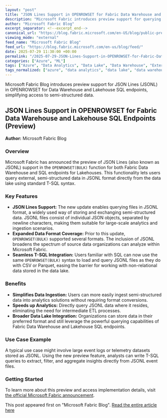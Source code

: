 ```yaml
---
layout: "post"
title: "JSON Lines Support in OPENROWSET for Fabric Data Warehouse and Lakehouse SQL Endpoints (Preview)"
description: "Microsoft Fabric introduces preview support for querying JSON Lines (JSONL) files with the OPENROWSET(BULK) T-SQL function in Data Warehouse and Lakehouse SQL endpoints. This expands the ability to work with semi-structured data, making it easier to ingest, analyze, and utilize external data formats in analytics solutions."
author: "Microsoft Fabric Blog"
excerpt_separator: <!--excerpt_end-->
canonical_url: "https://blog.fabric.microsoft.com/en-US/blog/public-preview-json-lines-support-in-openrowset-for-fabric-data-warehouse-and-lakehouse-sql-endpoints/"
viewing_mode: "external"
feed_name: "Microsoft Fabric Blog"
feed_url: "https://blog.fabric.microsoft.com/en-us/blog/feed/"
date: 2025-07-29 11:30:00 +00:00
permalink: "/2025-07-29-JSON-Lines-Support-in-OPENROWSET-for-Fabric-Data-Warehouse-and-Lakehouse-SQL-Endpoints-Preview.html"
categories: ["Azure", "ML"]
tags: ["Azure", "Data Analytics", "Data Lake", "Data Warehouse", "External Data", "JSON Lines", "JSONL", "Lakehouse", "Microsoft Fabric", "ML", "News", "OPENROWSET", "Semi Structured Data", "SQL Endpoints", "T SQL"]
tags_normalized: ["azure", "data analytics", "data lake", "data warehouse", "external data", "json lines", "jsonl", "lakehouse", "microsoft fabric", "ml", "news", "openrowset", "semi structured data", "sql endpoints", "t sql"]
---
```


Microsoft Fabric Blog introduces preview support for JSON Lines (JSONL) in OPENROWSET for Data Warehouse and Lakehouse SQL endpoints, simplifying access to semi-structured data.<!--excerpt_end-->

## JSON Lines Support in OPENROWSET for Fabric Data Warehouse and Lakehouse SQL Endpoints (Preview)

**Author:** Microsoft Fabric Blog

### Overview

Microsoft Fabric has announced the preview of JSON Lines (also known as JSONL) support in the `OPENROWSET(BULK)` function for both Fabric Data Warehouse and SQL endpoints for Lakehouses. This functionality lets users query external, semi-structured data in JSONL format directly from the data lake using standard T-SQL syntax.

### Key Features

- **JSON Lines Support:** The new update enables querying files in JSONL format, a widely used way of storing and exchanging semi-structured data. JSONL files consist of individual JSON objects, separated by newline characters, making them suitable for large-scale analytics and ingestion scenarios.
- **Expanded Data Format Coverage:** Prior to this update, `OPENROWSET(BULK)` supported several formats. The inclusion of JSONL broadens the spectrum of source data organizations can analyze within Microsoft Fabric.
- **Seamless T-SQL Integration:** Users familiar with SQL can now use the same `OPENROWSET(BULK)` syntax to load and query JSONL files as they do with CSV or Parquet, easing the barrier for working with non-relational data stored in the data lake.

### Benefits

- **Simplifies Data Ingestion:** Users can more easily ingest semi-structured data into analytics solutions without requiring format conversions.
- **Speeds up Analytics:** Directly query JSONL data where it resides, eliminating the need for intermediate ETL processes.
- **Broader Data Lake Integration:** Organizations can store data in their preferred format and still leverage the powerful querying capabilities of Fabric Data Warehouse and Lakehouse SQL endpoints.

### Use Case Example

A typical use case might involve large event logs or telemetry datasets stored as JSONL. Using the new preview feature, analysts can write T-SQL queries to extract, filter, and aggregate insights directly from JSONL event files.

### Getting Started

To learn more about this preview and access implementation details, visit [the official Microsoft Fabric announcement](https://blog.fabric.microsoft.com/en-us/blog/public-preview-json-lines-support-in-openrowset-for-fabric-data-warehouse-and-lakehouse-sql-endpoints/).

This post appeared first on "Microsoft Fabric Blog". [Read the entire article here](https://blog.fabric.microsoft.com/en-US/blog/public-preview-json-lines-support-in-openrowset-for-fabric-data-warehouse-and-lakehouse-sql-endpoints/)
